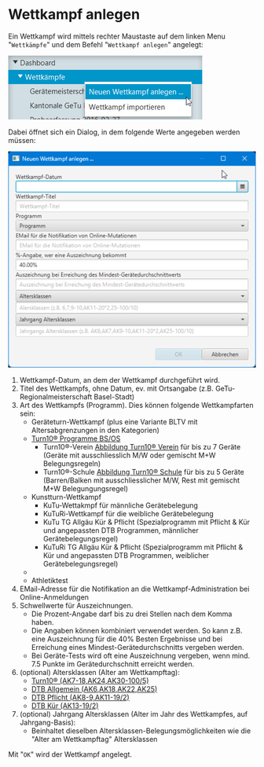 # Wettkampf anlegen

Ein Wettkampf wird mittels rechter Maustaste auf dem linken Menu "`Wettkämpfe`" und dem Befehl "`Wettkampf anlegen`" angelegt:

![](/assets/wettkampf-anlegen.png)

Dabei öffnet sich ein Dialog, in dem folgende Werte angegeben werden müssen:

![](/assets/wettkampf-anlegen-dlg.png)

1. Wettkampf-Datum, an dem der Wettkampf durchgeführt wird.
2. Titel des Wettkampfs, ohne Datum, ev. mit Ortsangabe (z.B. GeTu-Regionalmeisterschaft Basel-Stadt)
3. Art des Wettkampfs \(Programm\). Dies können folgende Wettkampfarten sein:
   * Geräteturn-Wettkampf (plus eine Variante BLTV mit Altersabgrenzungen in den Kategorien)
   * [Turn10® Programme BS/OS](https://www.turn10.at/de/das-ist-turn10)
      * Turn10®-Verein [Abbildung Turn10® Verein](https://www.turn10.at/de/vereine/regeln) für bis zu 7 Geräte (Geräte mit ausschliesslich M/W oder gemischt M+W Belegungsregeln)
      * Turn10®-Schule [Abbildung Turn10® Schule](https://www.turn10.at/de/schulen/regeln2) für bis zu 5 Geräte (Barren/Balken mit ausschliesslicher M/W, Rest mit gemischt M+W Belegungungsregel)
   * Kunstturn-Wettkampf
      * KuTu-Wettakmpf für männliche Gerätebelegung
      * KuTuRi-Wettkampf für die weibliche Gerätebelegung
      * KuTu TG Allgäu Kür & Pflicht (Spezialprogramm mit Pflicht & Kür und angepassten DTB Programmen, männlicher Gerätebelegungsregel)
      * KuTuRi TG Allgäu Kür & Pflicht (Spezialprogramm mit Pflicht & Kür und angepassten DTB Programmen, weiblicher Gerätebelegungsregel)
   * 
   * Athletiktest
4. EMail-Adresse für die Notifikation an die Wettkampf-Administration bei Online-Anmeldungen
5. Schwellwerte für Auszeichnungen. 
   * Die Prozent-Angabe darf bis zu drei Stellen nach dem Komma haben.
   * Die Angaben können kombiniert verwendet werden. So kann z.B. eine Auszeichnung für die 40% Besten Ergebnisse und bei Erreichung
     eines Mindest-Gerätedurchschnitts vergeben werden. 
   * Bei Geräte-Tests wird oft eine Auszeichnung vergeben, wenn mind. 7.5 Punkte im Gerätedurchschnitt erreicht werden.
6. (optional) Altersklassen (Alter am Wettkampftag):
   * [Turn10® (AK7-18,AK24,AK30-100/5)](https://www.turn10.at/de/vereine/regeln/docdown-4-NAw02AlwnzzQ)
   * [DTB Allgemein (AK6,AK18,AK22,AK25)](https://www.dtb.de/fileadmin/user_upload/dtb.de/Passwesen/Wettkampfordnung_DTB_2021.pdf)
   * [DTB Pflicht (AK8-9,AK11-19/2)](https://www.dtb.de/fileadmin/user_upload/dtb.de/TURNEN/Standards/PDFs/Rahmentrainingskonzeption-GTm_inklAnlagen_19.11.2020.pdf)
   * [DTB Kür (AK13-19/2)](https://www.dtb.de/fileadmin/user_upload/dtb.de/TURNEN/Standards/PDFs/Rahmentrainingskonzeption-GTm_inklAnlagen_19.11.2020.pdf)
7. (optional) Jahrgang Altersklassen (Alter im Jahr des Wettkampfes, auf Jahrgang-Basis):
   * Beinhaltet dieselben Altersklassen-Belegungsmöglichkeiten wie die "Alter am Wettkampftag" Altersklassen
   
Mit "`OK`" wird der Wettkampf angelegt.

